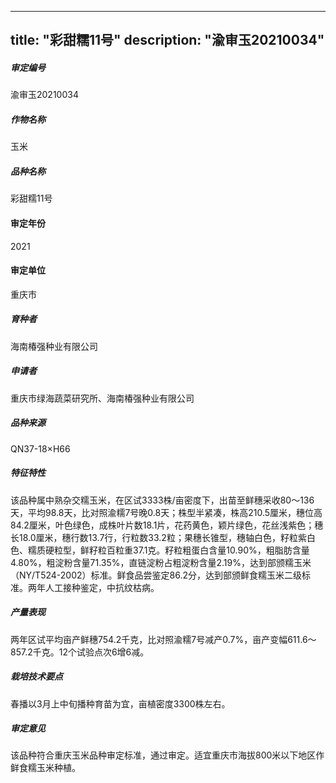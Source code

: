 
---
title: "彩甜糯11号"
description: "渝审玉20210034"
---
##### 审定编号 
渝审玉20210034

##### 作物名称
玉米

##### 品种名称
彩甜糯11号

#### 审定年份
2021	

#### 审定单位
重庆市

##### 育种者
海南椿强种业有限公司

##### 申请者
重庆市绿海蔬菜研究所、海南椿强种业有限公司

##### 品种来源
QN37-18×H66

##### 特征特性
该品种属中熟杂交糯玉米，在区试3333株/亩密度下，出苗至鲜穗采收80～136天，平均98.8天，比对照渝糯7号晚0.8天；株型半紧凑，株高210.5厘米，穗位高84.2厘米，叶色绿色，成株叶片数18.1片，花药黄色，颖片绿色，花丝浅紫色；穗长18.0厘米，穗行数13.7行，行粒数33.2粒；果穗长锥型，穗轴白色，籽粒紫白色、糯质硬粒型，鲜籽粒百粒重37.1克。籽粒粗蛋白含量10.90%，粗脂肪含量4.80%，粗淀粉含量71.35%，直链淀粉占粗淀粉含量2.19%，达到部颁糯玉米（NY/T524-2002）标准。鲜食品尝鉴定86.2分，达到部颁鲜食糯玉米二级标准。两年人工接种鉴定，中抗纹枯病。

##### 产量表现
两年区试平均亩产鲜穗754.2千克，比对照渝糯7号减产0.7%，亩产变幅611.6～857.2千克。12个试验点次6增6减。

##### 栽培技术要点
春播以3月上中旬播种育苗为宜，亩植密度3300株左右。

##### 审定意见
该品种符合重庆玉米品种审定标准，通过审定。适宜重庆市海拔800米以下地区作鲜食糯玉米种植。


